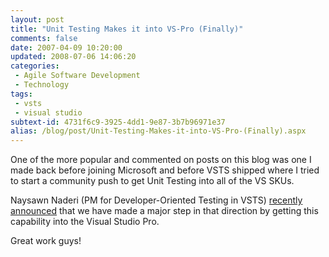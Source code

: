 ```yaml
---
layout: post
title: "Unit Testing Makes it into VS-Pro (Finally)"
comments: false
date: 2007-04-09 10:20:00
updated: 2008-07-06 14:06:20
categories:
 - Agile Software Development
 - Technology
tags:
 - vsts
 - visual studio
subtext-id: 4731f6c9-3925-4dd1-9e87-3b7b96971e37
alias: /blog/post/Unit-Testing-Makes-it-into-VS-Pro-(Finally).aspx
---
```



One of the more popular and commented on posts on this blog was one I made back before joining Microsoft and before VSTS shipped where I tried to start a community push to get Unit Testing into all of the VS SKUs. 

Naysawn Naderi (PM for Developer-Oriented Testing in VSTS) [recently announced](http://blogs.msdn.com/nnaderi/archive/2007/03/27/unit-testing-trickling-into-pro.aspx) that we have made a major step in that direction by getting this capability into the Visual Studio Pro. 

Great work guys! 
